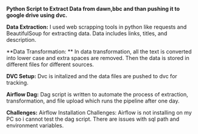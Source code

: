 **Python Script to Extract Data from dawn,bbc and than pushing it to google drive using dvc.**

**Data Extraction:**
I used web scrapping tools in python like requests and BeautifulSoup for extracting data. Data includes links, titles, and description.

**Data Transformation: **
In data transformation, all the text is converted into lower case and extra spaces are removed. Then the data is stored in different files for different sources.

**DVC Setup:**
Dvc is initalized and the data files are pushed to dvc for tracking.

**Airflow Dag:**
Dag script is written to automate the process of extraction, transformation, and file upload which runs the pipeline after one day.


**Challenges:**
Airflow Installation Challenges: Airflow is not installing on my PC so i cannot test the dag script. There are issues with sql path and environment 
variables.

